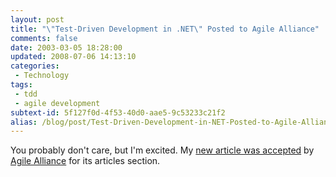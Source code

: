 ```yaml
---
layout: post
title: "\"Test-Driven Development in .NET\" Posted to Agile Alliance"
comments: false
date: 2003-03-05 18:28:00
updated: 2008-07-06 14:13:10
categories:
 - Technology
tags:
 - tdd
 - agile development
subtext-id: 5f127f0d-4f53-40d0-aae5-9c53233c21f2
alias: /blog/post/Test-Driven-Development-in-NET-Posted-to-Agile-Alliance.aspx
---
```



You probably don't care, but I'm excited. My [new article was accepted](http://www.agilealliance.org/articles/searchResults?topic=Testing) by [Agile Alliance](http://www.agilealliance.org) for its articles section. 
